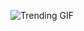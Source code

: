 ![Trending GIF](https://media4.giphy.com/media/v1.Y2lkPThiYjIxNzcyajRwMGZrcXBubzA4eWd1cnNodjJsMXMxbDl3eWNpcHhkeHA1cDNlaiZlcD12MV9naWZzX3NlYXJjaCZjdD1n/wQAbcl6iDnawokpLj9/giphy.gif)
